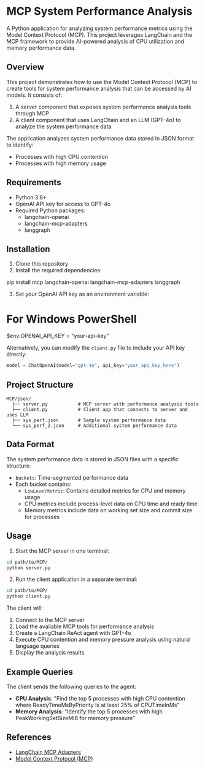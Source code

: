 # MCP System Performance Analysis

A Python application for analyzing system performance metrics using the Model Context Protocol (MCP). This project leverages LangChain and the MCP framework to provide AI-powered analysis of CPU utilization and memory performance data.

## Overview

This project demonstrates how to use the Model Context Protocol (MCP) to create tools for system performance analysis that can be accessed by AI models. It consists of:

1. A server component that exposes system performance analysis tools through MCP
2. A client component that uses LangChain and an LLM (GPT-4o) to analyze the system performance data

The application analyzes system performance data stored in JSON format to identify:
- Processes with high CPU contention
- Processes with high memory usage

## Requirements

- Python 3.8+
- OpenAI API key for access to GPT-4o
- Required Python packages:
  - langchain-openai
  - langchain-mcp-adapters
  - langgraph

## Installation

1. Clone this repository
2. Install the required dependencies:


pip install mcp langchain-openai langchain-mcp-adapters langgraph


3. Set your OpenAI API key as an environment variable:

# For Windows PowerShell
$env:OPENAI_API_KEY = "your-api-key"

Alternatively, you can modify the `client.py` file to include your API key directly:

```python
model = ChatOpenAI(model="gpt-4o", api_key="your_api_key_here")
```

## Project Structure

```
MCP/json/
  ├── server.py           # MCP server with performance analysis tools
  ├── client.py           # Client app that connects to server and uses LLM
  ├── sys_perf.json       # Sample system performance data
  └── sys_perf_2.json     # Additional system performance data
```

## Data Format

The system performance data is stored in JSON files with a specific structure:
- `buckets`: Time-segmented performance data
- Each bucket contains:
  - `LowLevelMetric`: Contains detailed metrics for CPU and memory usage
  - CPU metrics include process-level data on CPU time and ready time
  - Memory metrics include data on working set size and commit size for processes

## Usage

1. Start the MCP server in one terminal:

```bash
cd path/to/MCP/
python server.py
```

2. Run the client application in a separate terminal:

```bash
cd path/to/MCP/
python client.py
```

The client will:
1. Connect to the MCP server
2. Load the available MCP tools for performance analysis
3. Create a LangChain ReAct agent with GPT-4o
4. Execute CPU contention and memory pressure analysis using natural language queries
5. Display the analysis results

## Example Queries

The client sends the following queries to the agent:

- **CPU Analysis**: "Find the top 5 processes with high CPU contention where ReadyTimeMsByPriority is at least 25% of CPUTimeInMs"
- **Memory Analysis**: "Identify the top 5 processes with high PeakWorkingSetSizeMiB for memory pressure"


## References

- [LangChain MCP Adapters](https://github.com/langchain-ai/langchain-mcp-adapters)
- [Model Context Protocol (MCP)](https://techcommunity.microsoft.com/blog/educatordeveloperblog/unleashing-the-power-of-model-context-protocol-mcp-a-game-changer-in-ai-integrat/4397564)
